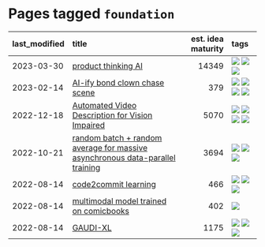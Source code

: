 # Pages tagged `foundation`

|last_modified|title|est. idea maturity|tags
|:---|:---|---:|:---|
|2023-03-30|[product thinking AI](../product_thinking_ai.md)|14349|[![](https://img.shields.io/badge/tag-experimental-d5f6c6)](../tags/experimental.md) [![](https://img.shields.io/badge/tag-foundation-1743a)](../tags/foundation.md) [![](https://img.shields.io/badge/tag-tooling-12eec5)](../tags/tooling.md)|
|2023-02-14|[AI-ify bond clown chase scene](../bond_clown_chase_scene.md)|379|[![](https://img.shields.io/badge/tag-animation-e9b626)](../tags/animation.md) [![](https://img.shields.io/badge/tag-experimental-d5f6c6)](../tags/experimental.md) [![](https://img.shields.io/badge/tag-foundation-1743a)](../tags/foundation.md) [![](https://img.shields.io/badge/tag-wip-5d9a82)](../tags/wip.md)|
|2022-12-18|[Automated Video Description for Vision Impaired](../automated-video-description.md)|5070|[![](https://img.shields.io/badge/tag-accessibility-35d420)](../tags/accessibility.md) [![](https://img.shields.io/badge/tag-dataset-53417a)](../tags/dataset.md) [![](https://img.shields.io/badge/tag-foundation-1743a)](../tags/foundation.md) [![](https://img.shields.io/badge/tag-publicgood-12f6d5)](../tags/publicgood.md)|
|2022-10-21|[random batch + random average for massive asynchronous data-parallel training](../async-evolutionary-ddp.md)|3694|[![](https://img.shields.io/badge/tag-experimental-d5f6c6)](../tags/experimental.md) [![](https://img.shields.io/badge/tag-foundation-1743a)](../tags/foundation.md) [![](https://img.shields.io/badge/tag-tooling-12eec5)](../tags/tooling.md)|
|2022-08-14|[code2commit learning](../code2commit-learning.md)|466|[![](https://img.shields.io/badge/tag-carp-8a140)](../tags/carp.md) [![](https://img.shields.io/badge/tag-experimental-d5f6c6)](../tags/experimental.md) [![](https://img.shields.io/badge/tag-foundation-1743a)](../tags/foundation.md)|
|2022-08-14|[multimodal model trained on comicbooks](../multimodal-model-trained-on-comicbooks.md)|402|[![](https://img.shields.io/badge/tag-foundation-1743a)](../tags/foundation.md)|
|2022-08-14|[GAUDI-XL](../gaudi-xl.md)|1175|[![](https://img.shields.io/badge/tag-animation-e9b626)](../tags/animation.md) [![](https://img.shields.io/badge/tag-experimental-d5f6c6)](../tags/experimental.md) [![](https://img.shields.io/badge/tag-foundation-1743a)](../tags/foundation.md)|